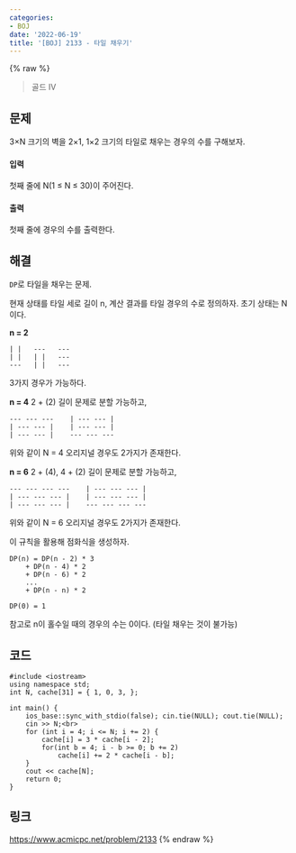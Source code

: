 ```yaml
---
categories:
- BOJ
date: '2022-06-19'
title: '[BOJ] 2133 - 타일 채우기'
---
```


{% raw %}
> 골드 IV<br>

## 문제
3×N 크기의 벽을 2×1, 1×2 크기의 타일로 채우는 경우의 수를 구해보자.

#### 입력
첫째 줄에 N(1 ≤ N ≤ 30)이 주어진다.

#### 출력
첫째 줄에 경우의 수를 출력한다.

## 해결
`DP`로 타일을 채우는 문제.

현재 상태를 타일 세로 길이 n, 계산 결과를 타일 경우의 수로 정의하자. 초기 상태는 N이다.

**n = 2**
```
| |   ---   ---
| |   | |   ---
---   | |   ---
```
3가지 경우가 가능하다.

**n = 4**
2 + (2) 길이 문제로 분할 가능하고,
```
--- --- ---    | --- --- |
| --- --- |    | --- --- |
| --- --- |    --- --- ---
```
위와 같이 N = 4 오리지널 경우도 2가지가 존재한다.

**n = 6**
2 + (4), 4 + (2) 길이 문제로 분할 가능하고, 
```
--- --- --- ---    | --- --- --- |
| --- --- --- |    | --- --- --- |
| --- --- --- |    --- --- --- ---
```
위와 같이 N = 6 오리지널 경우도 2가지가 존재한다.

이 규칙을 활용해 점화식을 생성하자.
```
DP(n) = DP(n - 2) * 3
	+ DP(n - 4) * 2
	+ DP(n - 6) * 2 
	...
	+ DP(n - n) * 2

DP(0) = 1
```
참고로 n이 홀수일 때의 경우의 수는 0이다. (타일 채우는 것이 불가능)

## 코드
```
#include <iostream>
using namespace std;
int N, cache[31] = { 1, 0, 3, };

int main() {
	ios_base::sync_with_stdio(false); cin.tie(NULL); cout.tie(NULL);
	cin >> N;<br>
	for (int i = 4; i <= N; i += 2) {
		cache[i] = 3 * cache[i - 2];
		for(int b = 4; i - b >= 0; b += 2)
			cache[i] += 2 * cache[i - b];
	}
	cout << cache[N];
	return 0;
}
```

## 링크
https://www.acmicpc.net/problem/2133
{% endraw %}